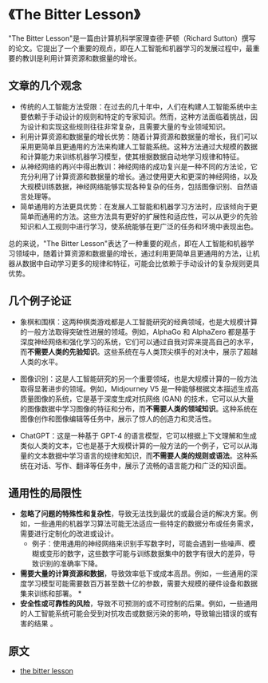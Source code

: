 # 《The Bitter Lesson》 

"The Bitter Lesson"是一篇由计算机科学家理查德·萨顿（Richard Sutton）撰写的论文。它提出了一个重要的观点，即在人工智能和机器学习的发展过程中，最重要的教训是利用计算资源和数据量的增长。

## 文章的几个观念

* 传统的人工智能方法受限：在过去的几十年中，人们在构建人工智能系统中主要依赖于手动设计的规则和特定的专家知识。然而，这种方法面临着挑战，因为设计和实现这些规则往往非常复杂，且需要大量的专业领域知识。
* 利用计算资源和数据量的增长优势：随着计算资源和数据量的增长，我们可以采用更简单且更通用的方法来构建人工智能系统。这种方法通过大规模的数据和计算能力来训练机器学习模型，使其根据数据自动地学习规律和特征。
* 从神经网络的再兴中得出教训：神经网络的成功复兴是一种不同的方法论，它充分利用了计算资源和数据量的增长。通过使用更大和更深的神经网络，以及大规模训练数据，神经网络能够实现各种复杂的任务，包括图像识别、自然语言处理等。
* 简单通用的方法更具优势：在发展人工智能和机器学习方法时，应该倾向于更简单而通用的方法。这些方法具有更好的扩展性和适应性，可以从更少的先验知识和人工规则中进行学习，使系统能够在更广泛的任务和环境中表现出色。

总的来说，"The Bitter Lesson"表达了一种重要的观点，即在人工智能和机器学习领域中，随着计算资源和数据量的增长，通过利用更简单且更通用的方法，让机器从数据中自动学习更多的规律和特征，可能会比依赖于手动设计的复杂规则更具优势。

## 几个例子论证

* 象棋和围棋：这两种棋类游戏都是人工智能研究的经典领域，也是大规模计算的一般方法取得突破性进展的领域。例如，AlphaGo 和 AlphaZero 都是基于深度神经网络和强化学习的系统，它们可以通过自我对弈来提高自己的水平，而**不需要人类的先验知识**。这些系统在与人类顶尖棋手的对决中，展示了超越人类的水平。

* 图像识别：这是人工智能研究的另一个重要领域，也是大规模计算的一般方法取得显著进步的领域。例如，Midjourney V5 是一种能够根据文本描述生成高质量图像的系统，它是基于深度生成对抗网络 (GAN) 的技术，它可以从大量的图像数据中学习图像的特征和分布，而**不需要人类的领域知识**。这种系统在图像创作和图像编辑等任务中，展示了惊人的创造力和灵活性。

* ChatGPT：这是一种基于 GPT-4 的语言模型，它可以根据上下文理解和生成类似人类的文本，它也是基于大规模计算的一般方法的一个例子，它可以从海量的文本数据中学习语言的规律和知识，而**不需要人类的规则或语法**。这种系统在对话、写作、翻译等任务中，展示了流畅的语言能力和广泛的知识面。

## 通用性的局限性

* **忽略了问题的特殊性和复杂性**，导致无法找到最优的或最合适的解决方案。例如，一些通用的机器学习算法可能无法适应一些特定的数据分布或任务需求，需要进行定制化的改进或设计。
  * 例子：使用通用的神经网络来识别手写数字时，可能会遇到一些噪声、模糊或变形的数字，这些数字可能与训练数据集中的数字有很大的差异，导致识别的准确率下降。
* **需要大量的计算资源和数据**，导致效率低下或成本高昂。例如，一些通用的深度学习模型可能需要数百万甚至数十亿的参数，需要大规模的硬件设备和数据集来训练和部署。
  * 
* **安全性或可靠性的风险**，导致不可预测的或不可控制的后果。例如，一些通用的人工智能系统可能会受到对抗攻击或数据污染的影响，导致输出错误的或有害的结果 。

## 原文
* [the bitter lesson](http://www.incompleteideas.net/IncIdeas/BitterLesson.html)